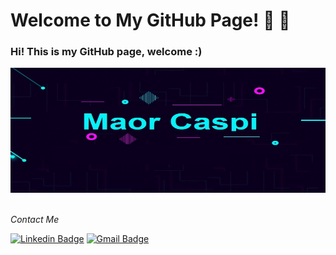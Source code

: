 # Welcome to My GitHub Page!  👋 👋

### Hi! This is my GitHub page, welcome :)

<div class="container">
  <img src="https://github.com/MaorCaspi/MaorCaspi/blob/main/%E2%80%8F%E2%80%8FMaor%20Caspi%20Logo.jpg" height='200' width='550' alt="gif"</img>
</div>
<br />

<p align="left">
<i>Contact Me </i>
  
  [![Linkedin Badge](https://img.shields.io/badge/-MaorCaspi-blue?style=flat-square&logo=Linkedin&logoColor=white&link=https://https://www.linkedin.com/in/maor-caspi/)](https://www.linkedin.com/in/maor-caspi/) 
   [![Gmail Badge](https://img.shields.io/badge/-maorcaspi1996@gmail.com-c14438?style=flat-square&logo=Gmail&logoColor=white&link=mailto:maorcaspi1996@gmail.com)](mailto:maorcaspi1996@gmail.com)  
</p>


